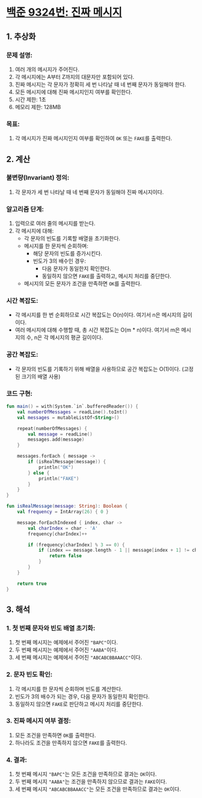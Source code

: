 # [백준 9324번: 진짜 메시지](https://www.acmicpc.net/problem/9324)

## 1. 추상화
### 문제 설명:
1. 여러 개의 메시지가 주어진다.
2. 각 메시지에는 A부터 Z까지의 대문자만 포함되어 있다.
3. 진짜 메시지는 각 문자가 정확히 세 번 나타날 때 네 번째 문자가 동일해야 한다.
4. 모든 메시지에 대해 진짜 메시지인지 여부를 확인한다.
5. 시간 제한: 1초
6. 메모리 제한: 128MB

### 목표:
1. 각 메시지가 진짜 메시지인지 여부를 확인하여 `OK` 또는 `FAKE`를 출력한다.

## 2. 계산
### 불변량(Invariant) 정의:
1. 각 문자가 세 번 나타날 때 네 번째 문자가 동일해야 진짜 메시지이다.

### 알고리즘 단계:
1. 입력으로 여러 줄의 메시지를 받는다.
2. 각 메시지에 대해:
   - 각 문자의 빈도를 기록할 배열을 초기화한다.
   - 메시지를 한 문자씩 순회하며:
      - 해당 문자의 빈도를 증가시킨다.
      - 빈도가 3의 배수인 경우:
         - 다음 문자가 동일한지 확인한다.
         - 동일하지 않으면 `FAKE`를 출력하고, 메시지 처리를 중단한다.
   - 메시지의 모든 문자가 조건을 만족하면 `OK`를 출력한다.

### 시간 복잡도:
- 각 메시지를 한 번 순회하므로 시간 복잡도는 O(n)이다. 여기서 n은 메시지의 길이이다.
- 여러 메시지에 대해 수행할 때, 총 시간 복잡도는 O(m * n)이다. 여기서 m은 메시지의 수, n은 각 메시지의 평균 길이이다.

### 공간 복잡도:
- 각 문자의 빈도를 기록하기 위해 배열을 사용하므로 공간 복잡도는 O(1)이다. (고정된 크기의 배열 사용)

### 코드 구현:
```kotlin
fun main() = with(System.`in`.bufferedReader()) {
    val numberOfMessages = readLine().toInt()
    val messages = mutableListOf<String>()

    repeat(numberOfMessages) {
        val message = readLine()
        messages.add(message)
    }

    messages.forEach { message ->
        if (isRealMessage(message)) {
            println("OK")
        } else {
            println("FAKE")
        }
    }
}

fun isRealMessage(message: String): Boolean {
    val frequency = IntArray(26) { 0 }

    message.forEachIndexed { index, char ->
        val charIndex = char - 'A'
        frequency[charIndex]++

        if (frequency[charIndex] % 3 == 0) {
            if (index == message.length - 1 || message[index + 1] != char) {
                return false
            }
        }
    }

    return true
}
```

## 3. 해석

### 1. **첫 번째 문자와 빈도 배열 초기화**:

1. 첫 번째 메시지는 예제에서 주어진 `"BAPC"`이다.
2. 두 번째 메시지는 예제에서 주어진 `"AABA"`이다.
3. 세 번째 메시지는 예제에서 주어진 `"ABCABCBBAAACC"`이다.

### 2. **문자 빈도 확인**:

1. 각 메시지를 한 문자씩 순회하며 빈도를 계산한다.
2. 빈도가 3의 배수가 되는 경우, 다음 문자가 동일한지 확인한다.
3. 동일하지 않으면 `FAKE`로 판단하고 메시지 처리를 중단한다.

### 3. **진짜 메시지 여부 결정**:

1. 모든 조건을 만족하면 `OK`를 출력한다.
2. 하나라도 조건을 만족하지 않으면 `FAKE`를 출력한다.

### 4. **결과**:

1. 첫 번째 메시지 `"BAPC"`는 모든 조건을 만족하므로 결과는 `OK`이다.
2. 두 번째 메시지 `"AABA"`는 조건을 만족하지 않으므로 결과는 `FAKE`이다.
3. 세 번째 메시지 `"ABCABCBBAAACC"`는 모든 조건을 만족하므로 결과는 `OK`이다.

